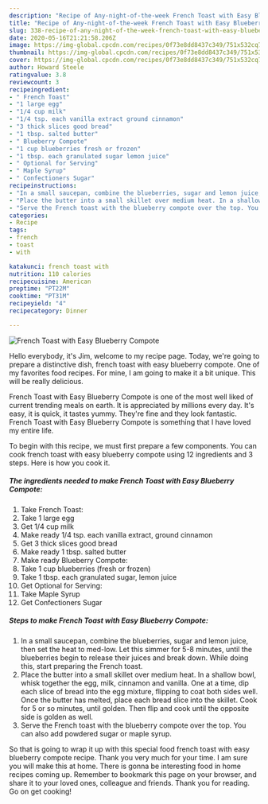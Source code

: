 ```yaml
---
description: "Recipe of Any-night-of-the-week French Toast with Easy Blueberry Compote"
title: "Recipe of Any-night-of-the-week French Toast with Easy Blueberry Compote"
slug: 338-recipe-of-any-night-of-the-week-french-toast-with-easy-blueberry-compote
date: 2020-05-16T21:21:58.206Z
image: https://img-global.cpcdn.com/recipes/0f73e8dd8437c349/751x532cq70/french-toast-with-easy-blueberry-compote-recipe-main-photo.jpg
thumbnail: https://img-global.cpcdn.com/recipes/0f73e8dd8437c349/751x532cq70/french-toast-with-easy-blueberry-compote-recipe-main-photo.jpg
cover: https://img-global.cpcdn.com/recipes/0f73e8dd8437c349/751x532cq70/french-toast-with-easy-blueberry-compote-recipe-main-photo.jpg
author: Howard Steele
ratingvalue: 3.8
reviewcount: 3
recipeingredient:
- " French Toast"
- "1 large egg"
- "1/4 cup milk"
- "1/4 tsp. each vanilla extract ground cinnamon"
- "3 thick slices good bread"
- "1 tbsp. salted butter"
- " Blueberry Compote"
- "1 cup blueberries fresh or frozen"
- "1 tbsp. each granulated sugar lemon juice"
- " Optional for Serving"
- " Maple Syrup"
- " Confectioners Sugar"
recipeinstructions:
- "In a small saucepan, combine the blueberries, sugar and lemon juice, then set the heat to med-low. Let this simmer for 5-8 minutes, until the blueberries begin to release their juices and break down. While doing this, start preparing the French toast."
- "Place the butter into a small skillet over medium heat. In a shallow bowl, whisk together the egg, milk, cinnamon and vanilla. One at a time, dip each slice of bread into the egg mixture, flipping to coat both sides well. Once the butter has melted, place each bread slice into the skillet. Cook for 5 or so minutes, until golden. Then flip and cook until the opposite side is golden as well."
- "Serve the French toast with the blueberry compote over the top. You can also add powdered sugar or maple syrup."
categories:
- Recipe
tags:
- french
- toast
- with

katakunci: french toast with 
nutrition: 110 calories
recipecuisine: American
preptime: "PT22M"
cooktime: "PT31M"
recipeyield: "4"
recipecategory: Dinner

---
```



![French Toast with Easy Blueberry Compote](https://img-global.cpcdn.com/recipes/0f73e8dd8437c349/751x532cq70/french-toast-with-easy-blueberry-compote-recipe-main-photo.jpg)

Hello everybody, it's Jim, welcome to my recipe page. Today, we're going to prepare a distinctive dish, french toast with easy blueberry compote. One of my favorites food recipes. For mine, I am going to make it a bit unique. This will be really delicious.



French Toast with Easy Blueberry Compote is one of the most well liked of current trending meals on earth. It is appreciated by millions every day. It's easy, it is quick, it tastes yummy. They're fine and they look fantastic. French Toast with Easy Blueberry Compote is something that I have loved my entire life.


To begin with this recipe, we must first prepare a few components. You can cook french toast with easy blueberry compote using 12 ingredients and 3 steps. Here is how you cook it.

<!--inarticleads1-->

##### The ingredients needed to make French Toast with Easy Blueberry Compote:

1. Take  French Toast:
1. Take 1 large egg
1. Get 1/4 cup milk
1. Make ready 1/4 tsp. each vanilla extract, ground cinnamon
1. Get 3 thick slices good bread
1. Make ready 1 tbsp. salted butter
1. Make ready  Blueberry Compote:
1. Take 1 cup blueberries (fresh or frozen)
1. Take 1 tbsp. each granulated sugar, lemon juice
1. Get  Optional for Serving:
1. Take  Maple Syrup
1. Get  Confectioners Sugar




<!--inarticleads2-->

##### Steps to make French Toast with Easy Blueberry Compote:

1. In a small saucepan, combine the blueberries, sugar and lemon juice, then set the heat to med-low. Let this simmer for 5-8 minutes, until the blueberries begin to release their juices and break down. While doing this, start preparing the French toast.
1. Place the butter into a small skillet over medium heat. In a shallow bowl, whisk together the egg, milk, cinnamon and vanilla. One at a time, dip each slice of bread into the egg mixture, flipping to coat both sides well. Once the butter has melted, place each bread slice into the skillet. Cook for 5 or so minutes, until golden. Then flip and cook until the opposite side is golden as well.
1. Serve the French toast with the blueberry compote over the top. You can also add powdered sugar or maple syrup.




So that is going to wrap it up with this special food french toast with easy blueberry compote recipe. Thank you very much for your time. I am sure you will make this at home. There is gonna be interesting food in home recipes coming up. Remember to bookmark this page on your browser, and share it to your loved ones, colleague and friends. Thank you for reading. Go on get cooking!
